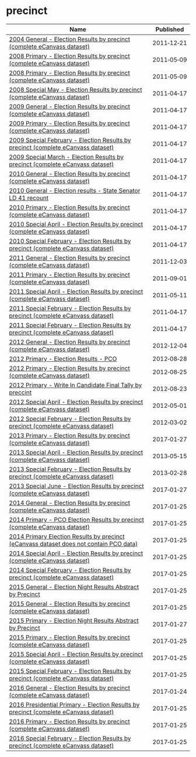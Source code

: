# precinct

Name | Published
---- | ---------
[2004 General - Election Results by precinct (complete eCanvass dataset)](../datasets/y923-fti2.md) | 2011&#x2011;12&#x2011;21
[2008 Primary - Election Results by precinct (complete eCanvass dataset)](../datasets/9ycg-yemn.md) | 2011&#x2011;05&#x2011;09
[2008 Primary - Election Results by precinct (complete eCanvass dataset)](../datasets/9ycg-yemn.md) | 2011&#x2011;05&#x2011;09
[2008 Special May - Election Results by precinct (complete eCanvass dataset)](../datasets/8ih8-hp62.md) | 2011&#x2011;04&#x2011;17
[2009 General - Election Results by precinct (complete eCanvass dataset)](../datasets/c34s-iuef.md) | 2011&#x2011;04&#x2011;17
[2009 Primary - Election Results by precinct (complete eCanvass dataset)](../datasets/v3s3-gxuf.md) | 2011&#x2011;04&#x2011;17
[2009 Special February - Election Results by precinct (complete eCanvass dataset)](../datasets/pg4p-fsqw.md) | 2011&#x2011;04&#x2011;17
[2009 Special March - Election Results by precinct (complete eCanvass dataset)](../datasets/pccn-qvps.md) | 2011&#x2011;04&#x2011;17
[2010 General - Election Results by precinct (complete eCanvass dataset)](../datasets/jet5-cigp.md) | 2011&#x2011;04&#x2011;17
[2010 General - Election results - State Senator LD 41 recount](../datasets/a29e-gcic.md) | 2011&#x2011;04&#x2011;17
[2010 Primary - Election Results by precinct (complete eCanvass dataset)](../datasets/4h7u-3cfs.md) | 2011&#x2011;04&#x2011;17
[2010 Special April - Election Results by precinct (complete eCanvass dataset)](../datasets/78i8-98rd.md) | 2011&#x2011;04&#x2011;17
[2010 Special February - Election Results by precinct (complete eCanvass dataset)](../datasets/d4y4-sjx2.md) | 2011&#x2011;04&#x2011;17
[2011 General - Election Results by precinct (complete eCanvass dataset)](../datasets/hgu2-qaye.md) | 2011&#x2011;12&#x2011;03
[2011 Primary - Election Results by precinct (complete eCanvass dataset)](../datasets/2ncr-4kkv.md) | 2011&#x2011;09&#x2011;01
[2011 Special April - Election Results by precinct (complete eCanvass dataset)](../datasets/xhwu-st2x.md) | 2011&#x2011;05&#x2011;11
[2011 Special February - Election Results by precinct (complete eCanvass dataset)](../datasets/ycry-3r2f.md) | 2011&#x2011;04&#x2011;17
[2011 Special February - Election Results by precinct (complete eCanvass dataset)](../datasets/ycry-3r2f.md) | 2011&#x2011;04&#x2011;17
[2012 General - Election Results by precinct (complete eCanvass dataset)](../datasets/u6ig-5qm8.md) | 2012&#x2011;12&#x2011;04
[2012 Primary - Election Results - PCO](../datasets/bugx-hcah.md) | 2012&#x2011;08&#x2011;28
[2012 Primary - Election Results by precinct (complete eCanvass dataset)](../datasets/puqn-qiix.md) | 2012&#x2011;08&#x2011;25
[2012 Primary - Write In Candidate Final Tally by preccint](../datasets/78tb-4u7r.md) | 2012&#x2011;08&#x2011;23
[2012 Special April - Election Results by precinct (complete eCanvass dataset)](../datasets/kt8p-gznb.md) | 2012&#x2011;05&#x2011;01
[2012 Special February - Election Results by precinct (complete eCanvass dataset)](../datasets/6vxy-geiz.md) | 2012&#x2011;03&#x2011;02
[2013 Primary - Election Results by precinct (complete eCanvass dataset)](../datasets/e537-zsyr.md) | 2017&#x2011;01&#x2011;27
[2013 Special April - Election Results by precinct (complete eCanvass dataset)](../datasets/xqt5-mdmf.md) | 2013&#x2011;05&#x2011;15
[2013 Special February - Election Results by precinct (complete eCanvass dataset)](../datasets/96im-qsys.md) | 2013&#x2011;02&#x2011;28
[2013 Special June - Election Results by precinct (complete eCanvass dataset)](../datasets/nxbm-wwb2.md) | 2017&#x2011;01&#x2011;27
[2014 General - Election Results by precinct (complete eCanvass dataset)](../datasets/44iw-f49v.md) | 2017&#x2011;01&#x2011;25
[2014 Primary - PCO Election Results by precinct (complete eCanvass dataset)](../datasets/xd4b-q4c2.md) | 2017&#x2011;01&#x2011;25
[2014 Primary Election Results by precinct (eCanvass dataset does not contain PCO data)](../datasets/fps8-w6vc.md) | 2017&#x2011;01&#x2011;25
[2014 Special April - Election Results by precinct (complete eCanvass dataset)](../datasets/q52v-pcg7.md) | 2017&#x2011;01&#x2011;25
[2014 Special February - Election Results by precinct (complete eCanvass dataset)](../datasets/5k8z-4j5e.md) | 2017&#x2011;01&#x2011;25
[2015 General - Election Night Results Abstract by Precinct](../datasets/t6de-irju.md) | 2017&#x2011;01&#x2011;25
[2015 General - Election Results by precinct (complete eCanvass dataset)](../datasets/kncv-f6kh.md) | 2017&#x2011;01&#x2011;25
[2015 Primary - Election Night Results Abstract by Precinct](../datasets/s4xf-st5s.md) | 2017&#x2011;01&#x2011;27
[2015 Primary - Election Results by precinct (complete eCanvass dataset)](../datasets/pyps-tcwb.md) | 2017&#x2011;01&#x2011;25
[2015 Special April - Election Results by precinct (complete eCanvass dataset)](../datasets/qg8b-ssmp.md) | 2017&#x2011;01&#x2011;25
[2015 Special February - Election Results by precinct (complete eCanvass dataset)](../datasets/vuav-jn4q.md) | 2017&#x2011;01&#x2011;25
[2016 General - Election Results by precinct (complete eCanvass dataset)](../datasets/b27z-cdmk.md) | 2017&#x2011;01&#x2011;24
[2016 Presidential Primary - Election Results by precinct (complete eCanvass dataset)](../datasets/eutd-6iwc.md) | 2017&#x2011;01&#x2011;25
[2016 Primary - Election Results by precinct (complete eCanvass dataset)](../datasets/d9qg-mtfe.md) | 2017&#x2011;01&#x2011;25
[2016 Special February - Election Results by precinct (complete eCanvass dataset)](../datasets/fku3-m3bn.md) | 2017&#x2011;01&#x2011;25

